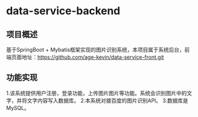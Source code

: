 # data-service-backend

## 项目概述
基于SpringBoot + Mybatis框架实现的图片识别系统，本项目属于系统后台，前端页面地址：https://github.com/age-kevin/data-service-front.git

## 功能实现
1.该系统提供用户注册，登录功能，上传图片图片等功能。系统会识别图片中的文字，并将文字内容写入数据库。
2.本系统对接百度的图片识别API。
3.数据库是MySQL。
